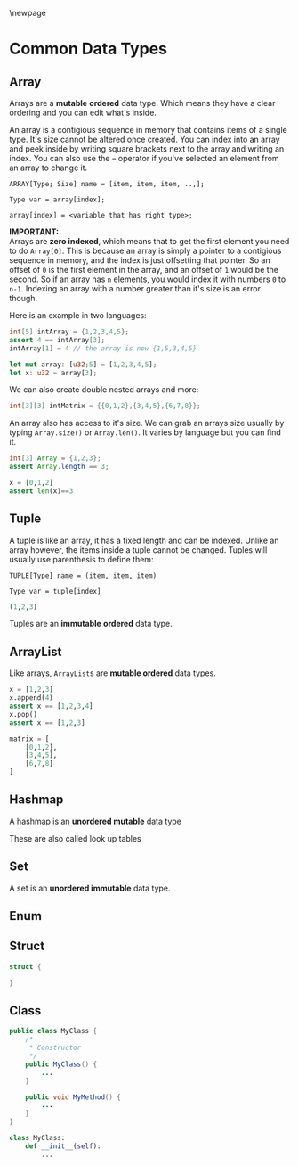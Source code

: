 \newpage

# Common Data Types

## Array

Arrays are a **mutable** **ordered** data type. Which means they have a clear ordering and you can edit what's inside.

An array is a contigious sequence in memory that contains items of a single type. It's size cannot be altered once created. You can index into an array and peek inside by writing square brackets next to the array and writing an index. You can also use the `=` operator if you've selected an element from an array to change it.
```
ARRAY[Type; Size] name = [item, item, item, ..,];

Type var = array[index];

array[index] = <variable that has right type>;
```
**IMPORTANT:**\
Arrays are **zero indexed**, which means that to get the first element you need to do `Array[0]`. This is because an array is simply a pointer to a contigious sequence in memory, and the index is just offsetting that pointer. So an offset of `0` is the first element in the array, and an offset of `1` would be the second. So if an array has `n` elements, you would index it with numbers `0` to `n-1`. Indexing an array with a number greater than it's size is an error though.

Here is an example in two languages:
```java
int[5] intArray = {1,2,3,4,5};
assert 4 == intArray[3];
intArray[1] = 4 // the array is now {1,5,3,4,5}
```

```rust
let mut array: [u32;5] = [1,2,3,4,5];
let x: u32 = array[3];
```

We can also create double nested arrays and more:
```java
int[3][3] intMatrix = {{0,1,2},{3,4,5},{6,7,8}};
```

An array also has access to it's size. We can grab an arrays size usually by typing `Array.size()` or `Array.len()`. It varies by language but you can find it.
```java
int[3] Array = {1,2,3};
assert Array.length == 3;
```

```py
x = [0,1,2]
assert len(x)==3
```

## Tuple

A tuple is like an array, it has a fixed length and can be indexed. Unlike an array however, the items inside a tuple cannot be changed. Tuples will usually use parenthesis to define them:
```
TUPLE[Type] name = (item, item, item)

Type var = tuple[index]
```

```py
(1,2,3)
```

Tuples are an **immutable** **ordered** data type.

## ArrayList

Like arrays, `ArrayList`s are **mutable ordered** data types.


```py
x = [1,2,3]
x.append(4)
assert x == [1,2,3,4]
x.pop()
assert x == [1,2,3]
```

```py
matrix = [
    [0,1,2],
    [3,4,5],
    [6,7,8]
]
```

## Hashmap

A hashmap is an **unordered mutable** data type

These are also called look up tables

## Set

A set is an **unordered immutable** data type.

## Enum

## Struct

```C
struct {

}
```

## Class



```java
public class MyClass {
    /*
     * Constructor
     */
    public MyClass() {
        ...
    }

    public void MyMethod() {
        ...
    }
}
```


```py
class MyClass:
    def __init__(self):
        ...
```
